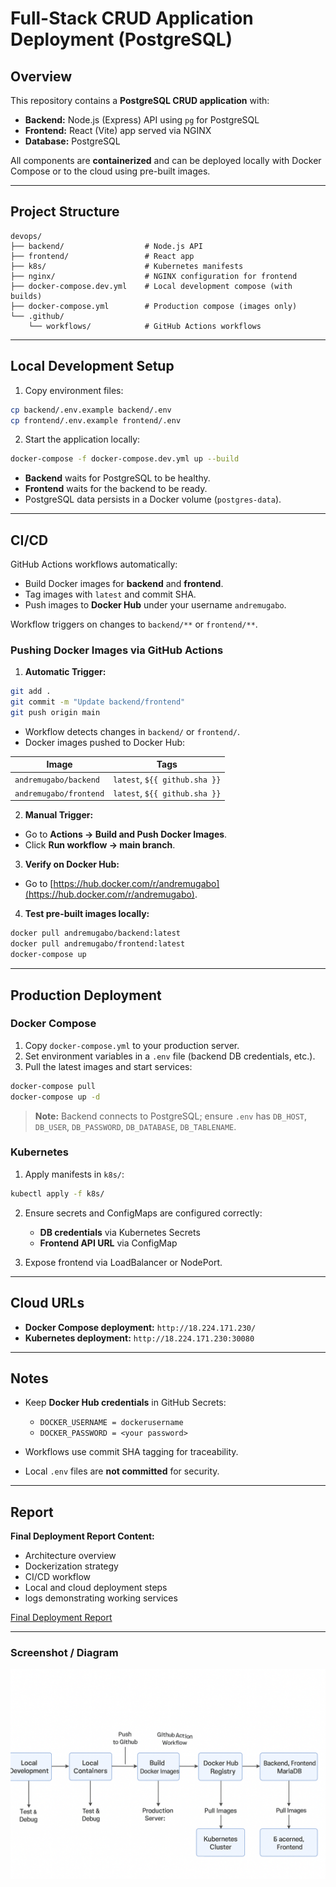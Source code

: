 # Full-Stack CRUD Application Deployment (PostgreSQL)

## Overview

This repository contains a **PostgreSQL CRUD application** with:

* **Backend:** Node.js (Express) API using `pg` for PostgreSQL
* **Frontend:** React (Vite) app served via NGINX
* **Database:** PostgreSQL

All components are **containerized** and can be deployed locally with Docker Compose or to the cloud using pre-built images.

---

## Project Structure

```
devops/
├── backend/                  # Node.js API
├── frontend/                 # React app
├── k8s/                      # Kubernetes manifests
├── nginx/                    # NGINX configuration for frontend
├── docker-compose.dev.yml    # Local development compose (with builds)
├── docker-compose.yml        # Production compose (images only)
└── .github/
    └── workflows/            # GitHub Actions workflows
```

---

## Local Development Setup

1. Copy environment files:

```bash
cp backend/.env.example backend/.env
cp frontend/.env.example frontend/.env
```

2. Start the application locally:

```bash
docker-compose -f docker-compose.dev.yml up --build
```

* **Backend** waits for PostgreSQL to be healthy.
* **Frontend** waits for the backend to be ready.
* PostgreSQL data persists in a Docker volume (`postgres-data`).

---

## CI/CD

GitHub Actions workflows automatically:

* Build Docker images for **backend** and **frontend**.
* Tag images with `latest` and commit SHA.
* Push images to **Docker Hub** under your username `andremugabo`.

Workflow triggers on changes to `backend/**` or `frontend/**`.

### Pushing Docker Images via GitHub Actions

1. **Automatic Trigger:**

```bash
git add .
git commit -m "Update backend/frontend"
git push origin main
```

* Workflow detects changes in `backend/` or `frontend/`.
* Docker images pushed to Docker Hub:

| Image                  | Tags                          |
| ---------------------- | ----------------------------- |
| `andremugabo/backend`  | `latest`, `${{ github.sha }}` |
| `andremugabo/frontend` | `latest`, `${{ github.sha }}` |

2. **Manual Trigger:**

* Go to **Actions → Build and Push Docker Images**.
* Click **Run workflow → main branch**.

3. **Verify on Docker Hub:**

* Go to [https://hub.docker.com/r/andremugabo](https://hub.docker.com/r/andremugabo).

4. **Test pre-built images locally:**

```bash
docker pull andremugabo/backend:latest
docker pull andremugabo/frontend:latest
docker-compose up
```

---

## Production Deployment

### Docker Compose

1. Copy `docker-compose.yml` to your production server.
2. Set environment variables in a `.env` file (backend DB credentials, etc.).
3. Pull the latest images and start services:

```bash
docker-compose pull
docker-compose up -d
```

> **Note:** Backend connects to PostgreSQL; ensure `.env` has `DB_HOST`, `DB_USER`, `DB_PASSWORD`, `DB_DATABASE`, `DB_TABLENAME`.

### Kubernetes

1. Apply manifests in `k8s/`:

```bash
kubectl apply -f k8s/
```

2. Ensure secrets and ConfigMaps are configured correctly:

   * **DB credentials** via Kubernetes Secrets
   * **Frontend API URL** via ConfigMap

3. Expose frontend via LoadBalancer or NodePort.

---

## Cloud URLs

* **Docker Compose deployment:** `http://18.224.171.230/`
* **Kubernetes deployment:** `http://18.224.171.230:30080`

---

## Notes

* Keep **Docker Hub credentials** in GitHub Secrets:

  * `DOCKER_USERNAME = dockerusername`
  * `DOCKER_PASSWORD = <your password>`

* Workflows use commit SHA tagging for traceability.

* Local `.env` files are **not committed** for security.

---

## Report

**Final Deployment Report Content:**

* Architecture overview
* Dockerization strategy
* CI/CD workflow
* Local and cloud deployment steps
* logs demonstrating working services

[Final Deployment Report](./assets/doc/devops-final.pdf)


---

### Screenshot / Diagram

![mermaid diagram](./assets/image/ChatGPT%20Image%20Aug%2025,%202025,%2002_28_45%20PM.png)


